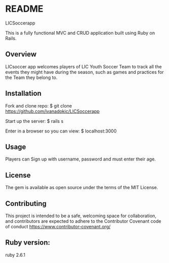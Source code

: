 # README
LICSoccerapp

This is a fully functional MVC and CRUD application built using Ruby on Rails.
## Overview

LICsoccer app welcomes players of LIC Youth Soccer Team to track all the events they might have during the season, such as games and practices for the Team they belong to. 

## Installation

Fork and clone repo:
$ git clone https://github.com/ivanadokic/LICSoccerapp

Start up the server:
$ rails s

Enter in a browser so you can view:
$  localhost:3000

## Usage
Players can Sign up with username, password and must enter their age.

## License
The gem is available as open source under the terms of the MIT License.

## Contributing
This project is intended to be a safe, welcoming space for collaboration, and contributors are expected to adhere to the Contributor Covenant code of conduct https://www.contributor-covenant.org/

## Ruby version: 
ruby 2.6.1



